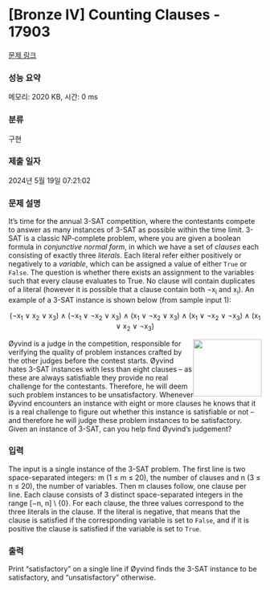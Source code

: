 # [Bronze IV] Counting Clauses - 17903 

[문제 링크](https://www.acmicpc.net/problem/17903) 

### 성능 요약

메모리: 2020 KB, 시간: 0 ms

### 분류

구현

### 제출 일자

2024년 5월 19일 07:21:02

### 문제 설명

<p>It’s time for the annual 3-SAT competition, where the contestants compete to answer as many instances of 3-SAT as possible within the time limit. 3-SAT is a classic NP-complete problem, where you are given a boolean formula in <em>conjunctive normal form</em>, in which we have a set of <em>clauses</em> each consisting of exactly three <em>literals</em>. Each literal refer either positively or negatively to a <em>variable</em>, which can be assigned a value of either <code>True</code> or <code>False</code>. The question is whether there exists an assignment to the variables such that every clause evaluates to True. No clause will contain duplicates of a literal (however it is possible that a clause contain both ¬x<sub>i</sub> and x<sub>i</sub>). An example of a 3-SAT instance is shown below (from sample input 1):</p>

<p style="text-align: center;">(¬x<sub>1</sub> ∨ x<sub>2</sub> ∨ x<sub>3</sub>) ∧ (¬x<sub>1</sub> ∨ ¬x<sub>2</sub> ∨ x<sub>3</sub>) ∧ (x<sub>1</sub> ∨ ¬x<sub>2</sub> ∨ x<sub>3</sub>) ∧ (x<sub>1</sub> ∨ ¬x<sub>2</sub> ∨ ¬x<sub>3</sub>) ∧ (x<sub>1</sub> ∨ x<sub>2</sub> ∨ ¬x<sub>3</sub>)</p>

<p><img alt="" src="https://upload.acmicpc.net/a3287a2c-330e-41f6-9284-9e278278511d/-/preview/" style="width: 136px; height: 114px; float: right;">Øyvind is a judge in the competition, responsible for verifying the quality of problem instances crafted by the other judges before the contest starts. Øyvind hates 3-SAT instances with less than eight clauses – as these are always satisfiable they provide no real challenge for the contestants. Therefore, he will deem such problem instances to be unsatisfactory. Whenever Øyvind encounters an instance with eight or more clauses he knows that it is a real challenge to figure out whether this instance is satisfiable or not – and therefore he will judge these problem instances to be satisfactory. Given an instance of 3-SAT, can you help find Øyvind’s judgement?</p>

### 입력 

 <p>The input is a single instance of the 3-SAT problem. The first line is two space-separated integers: m (1 ≤ m ≤ 20), the number of clauses and n (3 ≤ n ≤ 20), the number of variables. Then m clauses follow, one clause per line. Each clause consists of 3 distinct space-separated integers in the range [−n, n] \ {0}. For each clause, the three values correspond to the three literals in the clause. If the literal is negative, that means that the clause is satisfied if the corresponding variable is set to <code>False</code>, and if it is positive the clause is satisfied if the variable is set to <code>True</code>.</p>

### 출력 

 <p>Print “satisfactory” on a single line if Øyvind finds the 3-SAT instance to be satisfactory, and “unsatisfactory” otherwise.</p>

